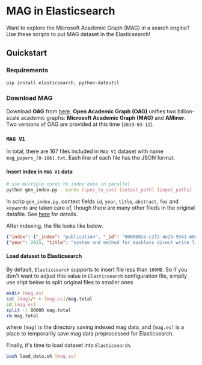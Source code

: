 # MAG in Elasticsearch

Want to explore the Microsoft Academic Graph (MAG) in a search engine? Use these scripts to put MAG dataset in the Elasticsearch!

## Quickstart
### Requirements

```bash
pip install elasticsearch, python-dateutil
```

### Download MAG

Download **OAG** from [here](https://www.openacademic.ai/oag/). **Open Academic Graph (OAG)** unifies two billion-scale academic graphs: **Microsoft Academic Graph (MAG)** and **AMiner**. Two versions of OAG are provided at this time (`2019-03-12`).

### `MAG V1`

In total, there are 167 files included in `MAG V1` dataset with name `mag_papers_[0-166].txt`. Each line of each file has the JSON format.

#### Insert index in `MAG V1` data

```bash
# use multiple cores to index data in parallel
python gen_index.py --cores [cpus_to_use] [output_path] [input_paths]
```

In scrip `gen_index.py`, context fields `id`, `year`, `title`, `abstract`, `fos` and `keywords` are taken care of, though there are many other fileds in the original datafile. See [here](https://www.openacademic.ai/oag/) for details.

After indexing, the file looks like below.
```json
{"index": {"_index": "publication", "_id": "0000002e-c2f2-4e25-9341-60d39130ac7a"}}
{"year": 2015, "title": "system and method for maskless direct write lithography", "abstract": "a system and method for maskless direct write lithography are disclosed. the method includes receiving a plurality of pixels that represent an integrated circuit (ic) layout; identifying a first subset of the pixels that are suitable for a first compression method; and identifying a second subset of the pixels that are suitable for a second compression method. the method further includes compressing the first and second subset using the first and second compression method respectively, resulting in compressed data. the method further includes delivering the compressed data to a maskless direct writer for manufacturing a substrate. in embodiments, the first compression method uses a run-length encoding and the second compression method uses a dictionary-based encoding. due to the hybrid compression method, the compressed data can be decompressed with a data rate expansion ratio sufficient for high-volume ic manufacturing.", "fos": ["electronic engineering", "computer hardware", "engineering", "engineering drawing"], "keywords": []}
```

#### Load dataset to Elasticsearch

By default, `Elasticsearch` supports to insert file less than `100MB`. So if you don't want to adjust this value in `Elasticsearch` configuration file, simplly use sript below to split original files to smaller ones
```bash
mkdir [mag.es]
cat [mag]/* > [mag.es]/mag.total
cd [mag.es]
split -l 80000 mag.total
rm mag.total
```
where `[mag]` is the directory saving indexed mag data, and `[mag.es]` is a place to temporarily save mag data preprocessed for Elasticsearch.

Finally, it's time to load dataset into `Elasticsearch`. 

```bash
bash load_data.sh [mag.es]
```
